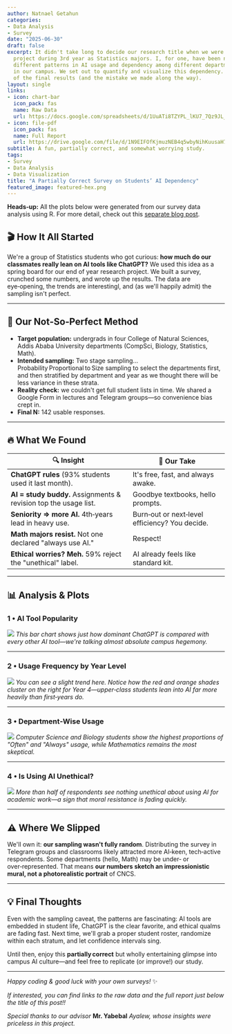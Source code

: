 ```yaml
---
author: Natnael Getahun
categories:
- Data Analysis
- Survey
date: "2025-06-30"
draft: false
excerpt: It didn't take long to decide our research title when we were given a final
  project during 3rd year as Statistics majors. I, for one, have been noticing the
  different patterns in AI usage and dependency among different departments and years
  in our campus. We set out to quantify and visualize this dependency. Here is a glimpse
  of the final results (and the mistake we made along the way).
layout: single
links:
- icon: chart-bar
  icon_pack: fas
  name: Raw Data
  url: https://docs.google.com/spreadsheets/d/1UuATi8TZYPL_lKU7_7Qz9JL_38hK2wbLB7RkPMFdqgo/edit?usp=sharing
- icon: file-pdf
  icon_pack: fas
  name: Full Report
  url: https://drive.google.com/file/d/1N9EIFOfKjmuzNEB4q5wbyNihKuusaH7s/view?usp=sharing
subtitle: A fun, partially correct, and somewhat worrying study.
tags:
- Survey
- Data Analysis
- Data Visualization
title: "A Partially Correct Survey on Students’ AI Dependency"
featured_image: featured-hex.png
---
```


**Heads‑up:** All the plots below were generated from our survey data analysis using R. For more detail, check out this [separate blog post](/blog/r_ai_survey).

## 🎬 How It All Started  

We're a group of Statistics students who got curious: **how much do our classmates really lean on AI tools like ChatGPT?** We used this idea as a spring board for our end of year research project.
We built a survey, crunched some numbers, and wrote up the results. The data are eye‑opening, the trends are interestingl, and (as we'll happily admit) the sampling isn't perfect.

---

## 🧪 Our Not‑So‑Perfect Method  

- **Target population:** undergrads in four College of Natural Sciences, Addis Ababa University departments (CompSci, Biology, Statistics, Math).  
- **Intended sampling:** Two stage sampling... Probability Proportional to Size sampling to select the departments first, and then stratified by department and year as we thought there will be less variance in these strata.  
- **Reality check:** we couldn't get full student lists in time. We shared a Google Form in lectures and Telegram groups—so convenience bias crept in.  
- **Final N:** 142 usable responses.

---

## 🔥 What We Found  

| 🔍 Insight | 💭 Our Take |
|-----------|------------|
| **ChatGPT rules** (93% students used it last month). | It's free, fast, and always awake. |
| **AI = study buddy.** Assignments & revision top the usage list. | Goodbye textbooks, hello prompts. |
| **Seniority ⇒ more AI.** 4th‑years lead in heavy use. | Burn‑out or next‑level efficiency? You decide. |
| **Math majors resist.** Not one declared "always use AI." | Respect! |
| **Ethical worries? Meh.** 59% reject the "unethical" label. | AI already feels like standard kit. |

---

## 📊 Analysis & Plots  

### 1 • AI Tool Popularity  

![](usage.PNG)
*This bar chart shows just how dominant ChatGPT is compared with every other AI tool—we're talking almost absolute campus hegemony.*

---

### 2 • Usage Frequency by Year Level  

![](frequency_year.PNG)
*You can see a slight trend here. Notice how the red and orange shades cluster on the right for Year 4—upper‑class students lean into AI far more heavily than first‑years do.*

---

### 3 • Department‑Wise Usage  

![](frequency_department.PNG)
*Computer Science and Biology students show the highest proportions of "Often" and "Always" usage, while Mathematics remains the most skeptical.*

---

### 4 • Is Using AI Unethical?  

![](ethics.PNG)
*More than half of respondents see nothing unethical about using AI for academic work—a sign that moral resistance is fading quickly.*

---

## ⚠️ Where We Slipped  

We'll own it: **our sampling wasn't fully random**. Distributing the survey in Telegram groups and classrooms likely attracted more AI‑keen, tech‑active respondents. Some departments (hello, Math) may be under‑ or over‑represented. That means **our numbers sketch an impressionistic mural, not a photorealistic portrait** of CNCS.

---

## 💡 Final Thoughts  

Even with the sampling caveat, the patterns are fascinating: AI tools are embedded in student life, ChatGPT is the clear favorite, and ethical qualms are fading fast. Next time, we'll grab a proper student roster, randomize within each stratum, and let confidence intervals sing.

Until then, enjoy this **partially correct** but wholly entertaining glimpse into campus AI culture—and feel free to replicate (or improve!) our study.

---

*Happy coding & good luck with your own surveys!* ✨

*If interested, you can find links to the raw data and the full report just below the title of this post!!*

*Special thanks to our advisor* **Mr. Yabebal** *Ayalew, whose insights were priceless in this project.*